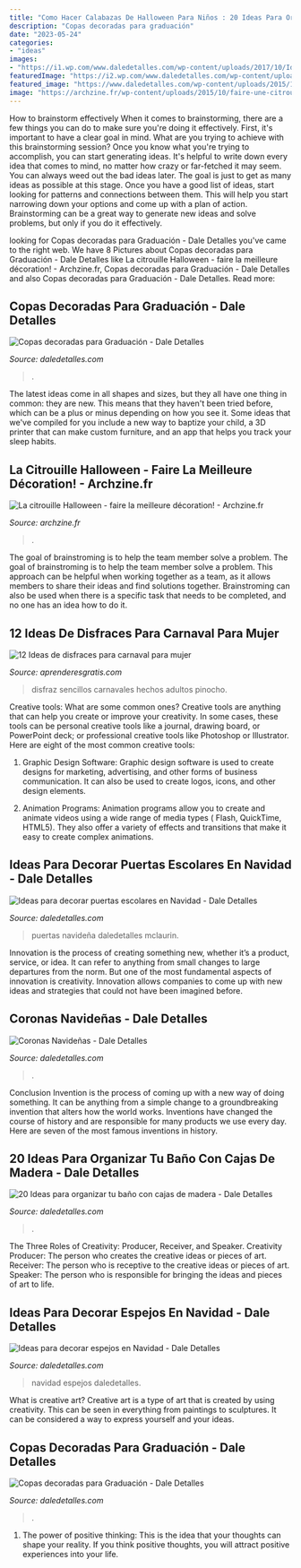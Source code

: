 ```yaml
---
title: "Como Hacer Calabazas De Halloween Para Niños : 20 Ideas Para Organizar Tu Baño Con Cajas De Madera"
description: "Copas decoradas para graduación"
date: "2023-05-24"
categories:
- "ideas"
images:
- "https://i1.wp.com/www.daledetalles.com/wp-content/uploads/2017/10/Ideas-para-decorar-puertas-escolares-en-Navidad8.png?resize=550%2C824"
featuredImage: "https://i2.wp.com/www.daledetalles.com/wp-content/uploads/2016/04/copa-para-graduacion2.jpg?resize=540%2C720"
featured_image: "https://www.daledetalles.com/wp-content/uploads/2015/11/corona1.jpg"
image: "https://archzine.fr/wp-content/uploads/2015/10/faire-une-citrouille-d-halloween-la-fête-de-Toussaint-idées-à-realiser1.jpg"
---
```



How to brainstorm effectively
When it comes to brainstorming, there are a few things you can do to make sure you're doing it effectively. First, it's important to have a clear goal in mind. What are you trying to achieve with this brainstorming session? Once you know what you're trying to accomplish, you can start generating ideas. It's helpful to write down every idea that comes to mind, no matter how crazy or far-fetched it may seem. You can always weed out the bad ideas later. The goal is just to get as many ideas as possible at this stage. Once you have a good list of ideas, start looking for patterns and connections between them. This will help you start narrowing down your options and come up with a plan of action. Brainstorming can be a great way to generate new ideas and solve problems, but only if you do it effectively.

	

		
looking for Copas decoradas para Graduación - Dale Detalles you've came to the right web. We have 8 Pictures about Copas decoradas para Graduación - Dale Detalles like La citrouille Halloween - faire la meilleure décoration! - Archzine.fr, Copas decoradas para Graduación - Dale Detalles and also Copas decoradas para Graduación - Dale Detalles. Read more:
		
    
## Copas Decoradas Para Graduación - Dale Detalles

<img loading=lazy src="https://i2.wp.com/www.daledetalles.com/wp-content/uploads/2016/04/copa-para-graduacion2.jpg?resize=540%2C720" onerror="this.onerror=null;this.src='https://tse1.mm.bing.net/th?id=OIP.lUQMiWnwLV8VxbbxlqMpvAHaJ4&amp;pid=15.1';" alt="Copas decoradas para Graduación - Dale Detalles">

_Source: daledetalles.com_

>. 

	

The latest ideas come in all shapes and sizes, but they all have one thing in common: they are new. This means that they haven't been tried before, which can be a plus or minus depending on how you see it. Some ideas that we've compiled for you include a new way to baptize your child, a 3D printer that can make custom furniture, and an app that helps you track your sleep habits.

    
## La Citrouille Halloween - Faire La Meilleure Décoration! - Archzine.fr

<img loading=lazy src="https://archzine.fr/wp-content/uploads/2015/10/faire-une-citrouille-d-halloween-la-fête-de-Toussaint-idées-à-realiser1.jpg" onerror="this.onerror=null;this.src='https://tse4.mm.bing.net/th?id=OIP.HP-NF45b9nc0Wx45umC46QHaJ3&amp;pid=15.1';" alt="La citrouille Halloween - faire la meilleure décoration! - Archzine.fr">

_Source: archzine.fr_

>. 

	

The goal of brainstroming is to help the team member solve a problem.
The goal of brainstroming is to help the team member solve a problem. This approach can be helpful when working together as a team, as it allows members to share their ideas and find solutions together. Brainstroming can also be used when there is a specific task that needs to be completed, and no one has an idea how to do it.

    
## 12 Ideas De Disfraces Para Carnaval Para Mujer

<img loading=lazy src="https://www.aprenderesgratis.com/wp-content/uploads/2019/02/disfraz-pinocho.jpg" onerror="this.onerror=null;this.src='https://tse4.mm.bing.net/th?id=OIP.mnE_DspEwOREhIgYmOKyzwHaKI&amp;pid=15.1';" alt="12 Ideas de disfraces para carnaval para mujer">

_Source: aprenderesgratis.com_

>disfraz sencillos carnavales hechos adultos pinocho. 

	

Creative tools: What are some common ones?
Creative tools are anything that can help you create or improve your creativity. In some cases, these tools can be personal creative tools like a journal, drawing board, or PowerPoint deck; or professional creative tools like Photoshop or Illustrator. Here are eight of the most common creative tools:
1. Graphic Design Software: Graphic design software is used to create designs for marketing, advertising, and other forms of business communication. It can also be used to create logos, icons, and other design elements.

2. Animation Programs: Animation programs allow you to create and animate videos using a wide range of media types ( Flash, QuickTime, HTML5). They also offer a variety of effects and transitions that make it easy to create complex animations.


    
## Ideas Para Decorar Puertas Escolares En Navidad - Dale Detalles

<img loading=lazy src="https://i1.wp.com/www.daledetalles.com/wp-content/uploads/2017/10/Ideas-para-decorar-puertas-escolares-en-Navidad8.png?resize=550%2C824" onerror="this.onerror=null;this.src='https://tse3.mm.bing.net/th?id=OIP.NPbUtZ4zvUYZzwR0_ywKmQHaLG&amp;pid=15.1';" alt="Ideas para decorar puertas escolares en Navidad - Dale Detalles">

_Source: daledetalles.com_

>puertas navideña daledetalles mclaurin. 

	

Innovation is the process of creating something new, whether it’s a product, service, or idea. It can refer to anything from small changes to large departures from the norm. But one of the most fundamental aspects of innovation is creativity. Innovation allows companies to come up with new ideas and strategies that could not have been imagined before.

    
## Coronas Navideñas - Dale Detalles

<img loading=lazy src="https://www.daledetalles.com/wp-content/uploads/2015/11/corona1.jpg" onerror="this.onerror=null;this.src='https://tse3.mm.bing.net/th?id=OIP.GVODj4RbarHOV9LDV5RV6gHaJ4&amp;pid=15.1';" alt="Coronas Navideñas - Dale Detalles">

_Source: daledetalles.com_

>. 

	

Conclusion
Invention is the process of coming up with a new way of doing something. It can be anything from a simple change to a groundbreaking invention that alters how the world works. Inventions have changed the course of history and are responsible for many products we use every day. Here are seven of the most famous inventions in history.

    
## 20 Ideas Para Organizar Tu Baño Con Cajas De Madera - Dale Detalles

<img loading=lazy src="https://www.daledetalles.com/wp-content/uploads/2020/06/organiza-tu-baño-con-cajas-y-repisas-de-madera8.jpg" onerror="this.onerror=null;this.src='https://tse1.mm.bing.net/th?id=OIP.NVkR0mHp9HaepQXvzTuwZAHaJ6&amp;pid=15.1';" alt="20 Ideas para organizar tu baño con cajas de madera - Dale Detalles">

_Source: daledetalles.com_

>. 

	

The Three Roles of Creativity: Producer, Receiver, and Speaker.
Creativity Producer: The person who creates the creative ideas or pieces of art.
Receiver: The person who is receptive to the creative ideas or pieces of art. 
Speaker: The person who is responsible for bringing the ideas and pieces of art to life.

    
## Ideas Para Decorar Espejos En Navidad - Dale Detalles

<img loading=lazy src="https://i2.wp.com/www.daledetalles.com/wp-content/uploads/2017/11/decorar-espejos-en-navidad.jpg?resize=550%2C736" onerror="this.onerror=null;this.src='https://tse3.mm.bing.net/th?id=OIP.1HQ3sdW2uL0kTfrCiyTlHgHaJ6&amp;pid=15.1';" alt="Ideas para decorar espejos en Navidad - Dale Detalles">

_Source: daledetalles.com_

>navidad espejos daledetalles. 

	

What is creative art?
Creative art is a type of art that is created by using creativity. This can be seen in everything from paintings to sculptures. It can be considered a way to express yourself and your ideas.

    
## Copas Decoradas Para Graduación - Dale Detalles

<img loading=lazy src="https://i1.wp.com/www.daledetalles.com/wp-content/uploads/2016/04/copa-para-graduacion6.jpg" onerror="this.onerror=null;this.src='https://tse2.mm.bing.net/th?id=OIP.NCVEjGXoNbvMMQWXfGcNIgHaJ4&amp;pid=15.1';" alt="Copas decoradas para Graduación - Dale Detalles">

_Source: daledetalles.com_

>. 

	

1. The power of positive thinking: This is the idea that your thoughts can shape your reality. If you think positive thoughts, you will attract positive experiences into your life.

